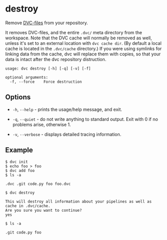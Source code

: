 # destroy

Remove [DVC-files](/doc/user-guide/dvc-file-format) from your repository.

It removes DVC-files, and the entire `.dvc/` meta directory from the workspace.
Note that the DVC cache will normally be removed as well, unless it's set to an
external location with `dvc cache dir`. (By default a local cache is located in
the `.dvc/cache` directory.) If you were using symlinks for linking data from
the cache, dvc will replace them with copies, so that your data is intact after
the dvc repository distruction.

```usage
usage: dvc destroy [-h] [-q] [-v] [-f]

optional arguments:
  -f, --force    Force destruction
```

## Options

- `-h`, `--help` - prints the usage/help message, and exit.

- `-q`, `--quiet` - do not write anything to standard output. Exit with 0 if no
  problems arise, otherwise 1.

- `-v`, `--verbose` - displays detailed tracing information.

## Example

```dvc
$ dvc init
$ echo foo > foo
$ dvc add foo
$ ls -a

.dvc .git code.py foo foo.dvc

$ dvc destroy

This will destroy all information about your pipelines as well as cache in .dvc/cache.
Are you sure you want to continue?
yes

$ ls -a

.git code.py foo
```
